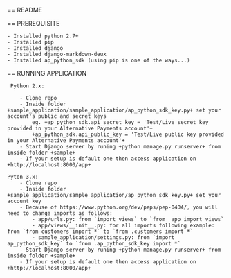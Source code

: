 == README

== PREREQUISITE

    - Installed python 2.7+
    - Installed pip
    - Installed django
    - Installed django-markdown-deux
    - Installed ap_python_sdk (using pip is one of the ways...)

== RUNNING APPLICATION

     Python 2.x:

        - Clone repo
        - Inside folder +sample_application/sample_application/ap_python_sdk_key.py+ set your account's public and secret keys
            eg. +ap_python_sdk.api_secret_key = 'Test/Live secret key provided in your Alternative Payments account'+
            +ap_python_sdk.api_public_key = 'Test/Live public key provided in your Alternative Payments account'+
        - Start Django server by runing +python manage.py runserver+ from inside folder +sample+
        - If your setup is default one then access application on +http://localhost:8000/app+

    Pyton 3.x:
        - Clone repo
        - Inside folder +sample_application/sample_application/ap_python_sdk_key.py+ set your account key
        - Because of https://www.python.org/dev/peps/pep-0404/, you will need to change imports as follows:
            - app/urls.py: from `import views` to `from  app import views`
            - app/views/__init__.py: for all imports following example: from `from customers import *` to `from .customers import *`
            - sample_application/settings.py: from `import ap_python_sdk_key` to `from .ap_python_sdk_key import *`
        - Start Django server by runing +python manage.py runserver+ from inside folder +sample+
        - If your setup is default one then access application on +http://localhost:8000/app+